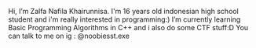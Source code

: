 Hi, I’m Zalfa Nafila Khairunnisa.
I'm 16 years old indonesian high school student and i'm really interested in programming:)
I’m currently learning Basic Programming Algorithms in C++ and i also do some CTF stuff:D
You can talk to me on ig : @noobiesst.exe
